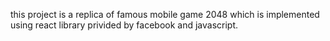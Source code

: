 this project is a replica of famous mobile game 2048 which is implemented using react library privided by facebook and javascript.
